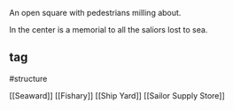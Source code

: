 An open square with pedestrians milling about.

In the center is a memorial to all the saliors lost to sea.

## tag
#structure 

[[Seaward]]
[[Fishary]]
[[Ship Yard]]
[[Sailor Supply Store]]